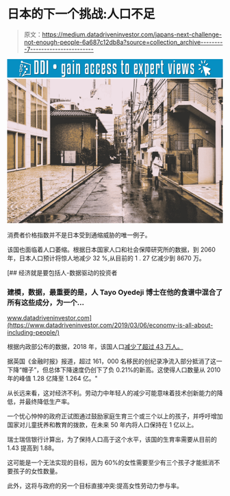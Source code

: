 # 日本的下一个挑战:人口不足

> 原文：<https://medium.datadriveninvestor.com/japans-next-challenge-not-enough-people-6a687c12db8a?source=collection_archive---------7----------------------->

[![](img/536a94da238931b3b8bff2e68f215521.png)](http://www.track.datadriveninvestor.com/1B9E)![](img/95d858dea9124bb21cb417bd882ce826.png)

消费者价格指数并不是日本受到通缩威胁的唯一例子。

该国也面临着人口萎缩。根据日本国家人口和社会保障研究所的数据，到 2060 年，日本人口预计将惊人地减少 32 %,从目前的 1 . 27 亿减少到 8670 万。

[](https://www.datadriveninvestor.com/2019/03/06/economy-is-all-about-including-people/) [## 经济就是要包括人-数据驱动的投资者

### 建模，数据，最重要的是，人 Tayo Oyedeji 博士在他的食谱中混合了所有这些成分，为一个…

www.datadriveninvestor.com](https://www.datadriveninvestor.com/2019/03/06/economy-is-all-about-including-people/) 

根据内政部公布的数据，2018 年，该国人口[减少了超过 43 万人。](https://www.ft.com/content/29d594fa-5cf2-11e9-9dde-7aedca0a081a)

据英国《金融时报》报道，超过 161，000 名移民的创纪录净流入部分抵消了这一下降“帽子”，但总体下降速度仍创下了负 0.21%的新高。这使得人口数量从 2010 年的峰值 1.28 亿降至 1.264 亿。"

从长远来看，这对经济不利。劳动力中年轻人的减少可能意味着技术创新能力的降低，并最终降低生产率。

一个忧心忡忡的政府正试图通过鼓励家庭生育三个或三个以上的孩子，并呼吁增加国家对儿童抚养和教育的拨款，在未来 50 年内将人口保持在 1 亿以上。

瑞士瑞信银行计算出，为了保持人口高于这个水平，该国的生育率需要从目前的 1.43 提高到 1.88。

这可能是一个无法实现的目标，因为 60%的女性需要至少有三个孩子才能抵消不要孩子的女性数量。

此外，这将与政府的另一个目标直接冲突:提高女性劳动力参与率。